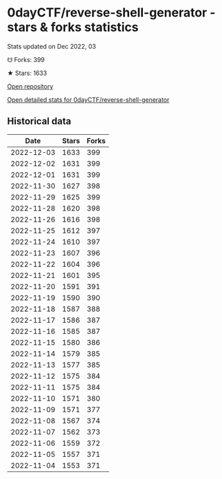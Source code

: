 # 0dayCTF/reverse-shell-generator - stars & forks statistics

Stats updated on Dec 2022, 03

☋ Forks: 399

★ Stars: 1633

[Open repository](https://github.com/0dayCTF/reverse-shell-generator)

[Open detailed stats for 0dayCTF/reverse-shell-generator](https://reviewgithub.com/rep/0dayCTF/reverse-shell-generator)

## Historical data
| Date | Stars | Forks |
|------|-------|-------|
| 2022-12-03 | 1633 | 399 | 
| 2022-12-02 | 1631 | 399 | 
| 2022-12-01 | 1631 | 399 | 
| 2022-11-30 | 1627 | 398 | 
| 2022-11-29 | 1625 | 399 | 
| 2022-11-28 | 1620 | 398 | 
| 2022-11-26 | 1616 | 398 | 
| 2022-11-25 | 1612 | 397 | 
| 2022-11-24 | 1610 | 397 | 
| 2022-11-23 | 1607 | 396 | 
| 2022-11-22 | 1604 | 396 | 
| 2022-11-21 | 1601 | 395 | 
| 2022-11-20 | 1591 | 391 | 
| 2022-11-19 | 1590 | 390 | 
| 2022-11-18 | 1587 | 388 | 
| 2022-11-17 | 1586 | 387 | 
| 2022-11-16 | 1585 | 387 | 
| 2022-11-15 | 1580 | 386 | 
| 2022-11-14 | 1579 | 385 | 
| 2022-11-13 | 1577 | 385 | 
| 2022-11-12 | 1575 | 384 | 
| 2022-11-11 | 1575 | 384 | 
| 2022-11-10 | 1571 | 380 | 
| 2022-11-09 | 1571 | 377 | 
| 2022-11-08 | 1567 | 374 | 
| 2022-11-07 | 1562 | 373 | 
| 2022-11-06 | 1559 | 372 | 
| 2022-11-05 | 1557 | 371 | 
| 2022-11-04 | 1553 | 371 | 

